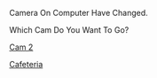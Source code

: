 Camera On Computer Have Changed.

Which Cam Do You Want To Go?

[Cam 2](cam2.md)

[Cafeteria](cafeteria.md)
